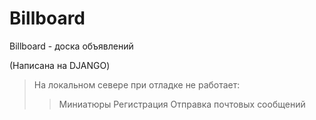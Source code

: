 # Billboard

Billboard - доска объявлений

(Написана на DJANGO)

> На локальном севере при отладке не работает:
> > Миниатюры
> > Регистрация
> > Отправка почтовых сообщений
